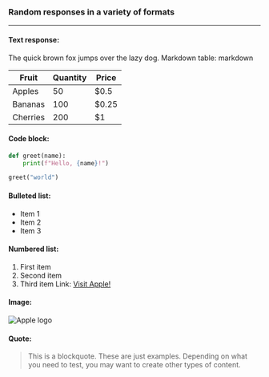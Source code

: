 ### Random responses in a variety of formats

---

#### Text response:

The quick brown fox jumps over the lazy dog.
Markdown table:
markdown

| Fruit    | Quantity | Price |
| -------- | -------- | ----- |
| Apples   | 50       | $0.5  |
| Bananas  | 100      | $0.25 |
| Cherries | 200      | $1    |

#### Code block:

```python
def greet(name):
    print(f"Hello, {name}!")

greet("world")
```

#### Bulleted list:

- Item 1
- Item 2
- Item 3

#### Numbered list:

1. First item
2. Second item
3. Third item
   Link:
   [Visit Apple!](https://apple.com)

#### Image:

![Apple logo](https://upload.wikimedia.org/wikipedia/commons/f/fa/Apple_logo_black.svg)

#### Quote:

> This is a blockquote.
> These are just examples. Depending on what you need to test, you may want to create other types of content.
